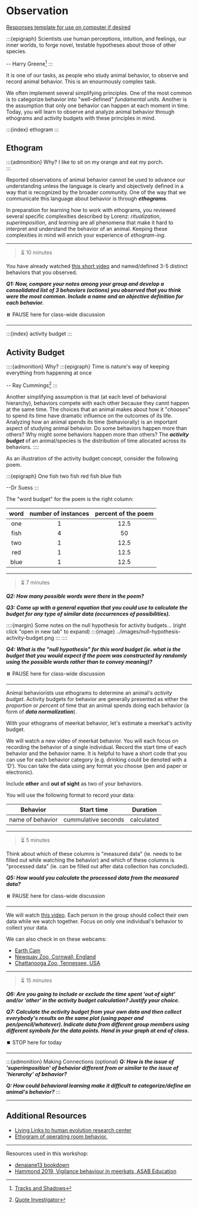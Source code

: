 # Observation

[Responses template for use on computer if desired](https://docs.google.com/document/d/1HMS5l1L89-rO_Pd1vXnv8Z3OBaINWP_jJ4tS85f-oqo/edit?usp=sharing)

:::{epigraph} 
Scientists use human perceptions, intuition, and feelings, our inner worlds, to forge novel, testable hypotheses about those of other species.

-- Harry Greene[^tracks-shadows]
:::

[^tracks-shadows]: [Tracks and Shadows](https://www.ucpress.edu/book/9780520292659/tracks-and-shadows)

It is one of our tasks, as people who study animal behavior, to observe and record animal behavior. This is an enourmously complex task. 

We often implement several simplifying principles. 
One of the most common is to categorize behavior into "well-defined" *fundamental units.* Another is the assumption that only one behavior can happen at each moment in time. Today, you will learn to observe and analyze animal behavior through ethograms and activity budgets with these principles in mind.

:::{index} ethogram
:::

## Ethogram

:::{admonition} Why?
I like to sit on my orange and eat my porch.  
:::

Reported observations of animal behavior cannot be used to advance our understanding unless the language is clearly and objectively defined in a way that is recognized by the broader community. One of the way that we communicate this language about behavior is through ***ethograms***.

In preparation for learning how to work with ethograms, you reviewed several specific complexities described by Lorenz: *ritualization*, *superimposition*, and *learning* are all phenomena that make it hard to interpret and understand the behavior of an animal. Keeping these complexities in mind will enrich your experience of *ethogram-ing*.

---
> ⏳ 10 minutes

You have already watched [this short video](https://vimeo.com/80600819) and named/defined 3-5 distinct behaviors that you observed.  

***Q1: Now, compare your notes among your group and develop a consolidated list of 3 behaviors (actions) you observed that you think were the most common. Include a name and an objective definition for each behavior.***


⏸️ PAUSE here for class-wide discussion

---

:::{index} activity budget
:::

## Activity Budget

::::{admonition} Why?
:::{epigraph}
Time is nature's way of keeping everything from happening at once

-- Ray Cummings[^timequote]
:::

Another simplifying assumption is that (at each level of behavioral hierarchy), behaviors compete with each other because they cannt happen at the same time. The choices that an animal makes about how it "*chooses*" to spend its time have dramatic influence on the outcomes of its life. Analyzing how an animal spends its time (behaviorally) is an important aspect of studying animal behavior. Do some behaviors happen more than others? Why might some behaviors happen more than others? The ***activity budget*** of an animal/species is the distribution of time allocated across its behaviors.
::::

[^timequote]: [Quote Investigator](https://quoteinvestigator.com/2019/07/06/time/)

As an illustration of the activity budget concept, consider the following poem.

:::{epigraph} 
One fish two fish red fish blue fish

--Dr Suess
:::

The "word budget" for the poem is the right column:

| word | number of instances | percent of the poem |
| :-: | :-: | :-: | 
| one | 1 | 12.5 | 
| fish | 4 | 50 | 
| two | 1 | 12.5 | 
| red | 1 | 12.5 |
| blue | 1 | 12.5 |


---
> ⏳ 7 minutes

***Q2: How many possible words were there in the poem?***

***Q3: Come up with a general equation that you could use to calculate the budget for any type of similar data (occurrences of possibilities).***

::::{margin} Some notes on the null hypothesis for activity budgets... (right click "open in new tab" to expand)
:::{image} ../images/null-hypothesis-activity-budget.png
:::
::::

***Q4: What is the "null hypothesis" for this word budget (ie. what is the budget that you would expect if the poem was constructed by randomly using the possible words rather than to convey meaning)?***


⏸️ PAUSE here for class-wide discussion

---

Animal behaviorists use ethograms to determine an animal's *activity budget*. Activity budgets for behavior are generally presented as either the *proportion* or *percent* of time that an animal spends doing each behavior (a form of ***data normalization***).  

With your ethograms of meerkat behavior, let's estimate a meerkat's activity budget. 

We will watch a new video of meerkat behavior. You will each focus on recording the behavior of a single individual. Record the start time of each behavior and the behavior name. It is helpful to have a short code that you can use for each behavior category (e.g. drinking could be denoted with a ‘D’). You can take the data using any format you choose (pen and paper or electronic).

Include **other** and **out of sight** as two of your behaviors.

You will use the following format to record your data:

| **Behavior** | **Start time** | **Duration** |
| --- | --- | --- |
| name of behavior | cummulative seconds | calculated | 


---
> ⏳ 5 minutes

Think about which of these columns is "measured data" (ie. needs to be filled out while watching the behavior) and which of these columns is "processed data" (ie. can be filled out after data collection has concluded).

***Q5: How would you calculate the processed data from the measured data?***


⏸️ PAUSE here for class-wide discussion


---

We will watch [this video](https://vimeo.com/80600822). Each person in the group should collect their own data while we watch together. Focus on only one individual's behavior to collect your data. 

We can also check in on these webcams:
- [Earth Cam](https://www.earthcam.com/usa/florida/miami/meerkat/?cam=meerkat)
- [Newquay Zoo, Cornwall, England](https://www.newquayzoo.org.uk/explore/webcams/)
- [Chattanooga Zoo, Tennessee, USA](https://www.chattzoo.org/explore/video-stream)

---
> ⏳ 15 minutes

***Q6: Are you going to include or exclude the time spent 'out of sight' and/or 'other' in the activity budget calculation? Justify your choice.***

***Q7: Calculate the activity budget from your own data and then collect everybody's results on the same plot (using paper and pen/pencil/whatever). Indicate data from different group members using different symbols for the data points. Hand in your graph at end of class.***



⏹️ STOP here for today


---


:::{admonition} Making Connections (optional)
***Q: How is the issue of 'superimposition' of behavior different from or similar to the issue of 'hierarchy' of behavior?***  

***Q: How could behavioral learning make it difficult to categorize/define an animal's behavior?***
:::

---
## Additional Resources

- [Living Links to human evolution research center](https://living-links.org/resources/materials-for-teachers/measuring-behaviour-lesson-plan/)
- [Ethogram of operating room behavior.](https://dx.doi.org/10.1007%2Fs12160-016-9773-0)

---

Resources used in this workshop: 
- [denajane13 bookdown](https://bookdown.org/denajane13/BIONB_2210_Summer_2021/field-lab-2-ethograms-and-activity-budgets.html#part-1.-build-an-ethogram-from-meerkat-observations)
- [Hammond 2019, Vigilance behaviour in meerkats, ASAB Education](https://www.asab.org/s/EDU-ASAB-Vigilance-behaviour-in-meerkats-compressed.pdf)

